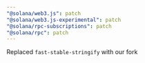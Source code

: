 ```yaml
---
"@solana/web3.js": patch
"@solana/web3.js-experimental": patch
"@solana/rpc-subscriptions": patch
"@solana/rpc": patch
---
```


Replaced `fast-stable-stringify` with our fork
